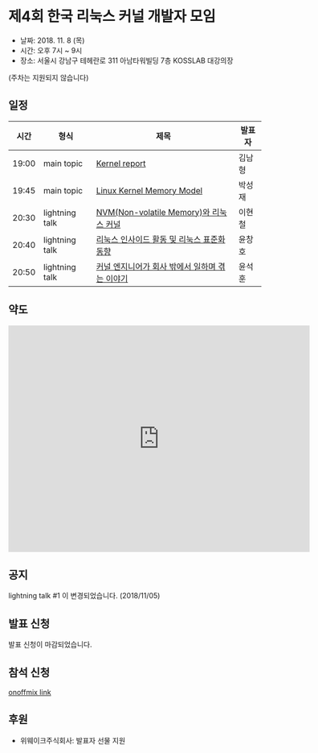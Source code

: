 # 제4회 한국 리눅스 커널 개발자 모임

* 날짜: 2018. 11. 8 (목)
* 시간: 오후 7시 ~ 9시
* 장소: 서울시 강남구 테헤란로 311 아남타워빌딩 7층 KOSSLAB 대강의장

(주차는 지원되지 않습니다)

## 일정

| 시간 | 형식 | 제목 | 발표자 |
|----|----|----|----|
| 19:00 |  main topic | [Kernel report](session-01/) | 김남형 |
| 19:45 | main topic | [Linux Kernel Memory Model](session-02/) | 박성재 |
| 20:30 | lightning talk | [NVM(Non-volatile Memory)와 리눅스 커널](lightning-01/)| 이현철 |
| 20:40 | lightning talk | [리눅스 인사이드 활동 및 리눅스 표준화 동향](lightning-02/) | 윤창호 |
| 20:50 | lightning talk | [커널 엔지니어가 회사 밖에서 일하며 겪는 이야기](lightning-03/) | 윤석훈 |

## 약도

<iframe src="https://www.google.com/maps/embed?pb=!1m18!1m12!1m3!1d3165.1779726297837!2d127.04265596559094!3d37.503720385480136!2m3!1f0!2f0!3f0!3m2!1i1024!2i768!4f13.1!3m3!1m2!1s0x357ca40672196aaf%3A0x34143cae43184216!2z7JWE64Ko7YOA7JuM6rSA66asKOyjvCk!5e0!3m2!1sen!2skr!4v1537231045695" width="600" height="450" frameborder="0" style="border:0" allowfullscreen></iframe>

## 공지
lightning talk #1 이 변경되었습니다. (2018/11/05)

## 발표 신청
발표 신청이 마감되었습니다.

## 참석 신청
[onoffmix link](https://onoffmix.com/event/155146)

## 후원
* 위웨이크주식회사: 발표자 선물 지원
